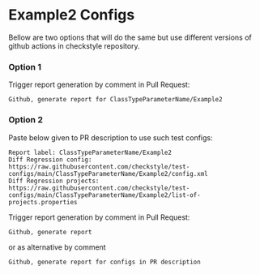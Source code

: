 # Example2 Configs

Bellow are two options that will do the same but use different versions
of github actions in checkstyle repository.


### Option 1
Trigger report generation by comment in Pull Request:
```
Github, generate report for ClassTypeParameterName/Example2
```

### Option 2

Paste below given to PR description to use such test configs:
```
Report label: ClassTypeParameterName/Example2
Diff Regression config: https://raw.githubusercontent.com/checkstyle/test-configs/main/ClassTypeParameterName/Example2/config.xml
Diff Regression projects: https://raw.githubusercontent.com/checkstyle/test-configs/main/ClassTypeParameterName/Example2/list-of-projects.properties
```

Trigger report generation by comment in Pull Request:
```
Github, generate report
```
or as alternative by comment
```
Github, generate report for configs in PR description
```
